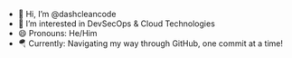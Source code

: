 - 👋 Hi, I’m @dashcleancode
- 👀 I’m interested in DevSecOps & Cloud Technologies
- 😄 Pronouns: He/Him
- 🪂 Currently: Navigating my way through GitHub, one commit at a time!

<!---
dashcleancode/dashcleancode is a ✨ special ✨ repository because its `README.md` (this file) appears on your GitHub profile.
You can click the Preview link to take a look at your changes.
--->
